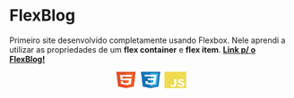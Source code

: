 # FlexBlog
Primeiro site desenvolvido completamente usando Flexbox. Nele aprendi a utilizar as propriedades de um **flex container** e **flex item**.
**[Link p/ o FlexBlog!](https://pedrohenriquesampaionovaes.github.io/FlexBlog/)**

<div align="center">
  <img align="center" alt="Pedro-HTML" height="30" width="40" src="https://raw.githubusercontent.com/devicons/devicon/master/icons/html5/html5-original.svg">
  <img align="center" alt="Pedro-CSS" height="30" width="40" src="https://raw.githubusercontent.com/devicons/devicon/master/icons/css3/css3-original.svg">
  <img align="center" alt="Pedro-Js" height="30" width="40" src="https://raw.githubusercontent.com/devicons/devicon/master/icons/javascript/javascript-plain.svg">
</div>
